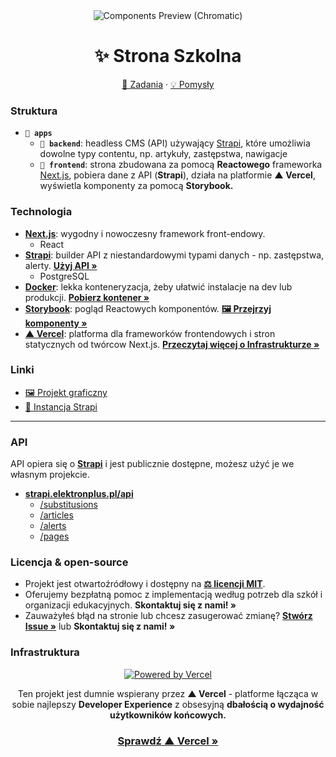 <div align="center">
     <img alt="Components Preview (Chromatic)" src="https://github.com/ElektronPlus/school-website/actions/workflows/chromatic.yml/badge.svg?branch=main"/>
 </div>
<h1 align="center">✨ Strona Szkolna</h1>
  <p align="center">
    <a href="https://github.com/ElektronPlus/school-website/projects/1">🎯 Zadania</a> ·
  <a href="https://github.com/ElektronPlus/school-website/projects/2">💡 Pomysły</a>
</p>

### Struktura
- **`📁 apps`**
  - **`📁 backend`**: headless CMS (API) używający [Strapi](https://strapi.com/), które umożliwia dowolne typy contentu, np. artykuły, zastępstwa, nawigacje
  - **`📁 frontend`**: strona zbudowana za pomocą **Reactowego** frameworka [Next.js](https://nextjs.org/), pobiera dane z API (**Strapi**), działa na platformie **▲ Vercel**, wyświetla komponenty za pomocą **Storybook.**

### Technologia
- [**Next.js**](https://nextjs.org/): wygodny i nowoczesny framework front-endowy.
  - React
- [**Strapi**](https://strapi.io/): builder API z niestandardowymi typami danych - np. zastępstwa, alerty. [**Użyj API »**](https://github.com/ElektronPlus/school-website#api)
  - PostgreSQL
- [**Docker**](https://www.docker.com/): lekka konteneryzacja, żeby ułatwić instalacje na dev lub produkcji. [**Pobierz kontener »**]()
- [**Storybook**](https://storybook.js.org/): pogląd Reactowych komponentów. [**🖼 Przejrzyj komponenty »**](https://main--6284fb53d2efc2004a5d01dd.chromatic.com/)
- [**▲ Vercel**](https://vercel.com): platforma dla frameworków frontendowych i stron statycznych od twórcow Next.js. [**Przeczytaj więcej o Infrastrukturze »**](https://github.com/ElektronPlus/school-website#infrastruktura)

### Linki
- [🖼 Projekt graficzny](https://www.figma.com/file/q12uPmoO5j5LdxRQhHIIGe/Elektronik?node-id=0%3A1)
- [📰 Instancja Strapi](https://strapi.elektronplus.pl)

---


### API
API opiera się o [**Strapi**](https://strapi.io/) i jest publicznie dostępne, możesz użyć je we własnym projekcie.
- [**strapi.elektronplus.pl/api**](https://strapi.elektronplus.pl/api)
  - [/substitusions](https://strapi.elektronplus.pl/api/substitusions)
  - [/articles](https://strapi.elektronplus.pl/api/aritcles)
  - [/alerts](https://strapi.elektronplus.pl/api/alerts)
  - [/pages](https://strapi.elektronplus.pl/api/pages)


### Licencja & open-source

- Projekt jest otwartoźródłowy i dostępny na [**⚖ licencji MIT**](https://github.com/ElektronPlus/school-website/blob/main/LICENSE).
- Oferujemy bezpłatną pomoc z implementacją według potrzeb dla szkół i organizacji edukacyjnych. **Skontaktuj się z nami! »**
- Zauważyłeś błąd na stronie lub chcesz zasugerować zmianę? [**Stwórz Issue »**](https://github.com/ElektronPlus/school-website/issues) lub **Skontaktuj się z nami! »**


### Infrastruktura

<div align="center">

<a href="https://vercel.com/?utm_source=ElektronPlus&utm_campaign=oss"><img alt="Powered by Vercel" src="https://user-images.githubusercontent.com/61631665/169044158-83a61052-64a9-443d-8676-bddba0e45c7e.png"></a>
<br>
  

Ten projekt jest dumnie wspierany przez **▲ Vercel** - platforme łącząca w sobie najlepszy **Developer Experience** z obsesyjną **dbałością o wydajność użytkowników końcowych.**
  
  <a href="https://vercel.com/?utm_source=ElektronPlus&utm_campaign=oss"><h3>Sprawdź ▲ Vercel »</h3></a>
  

</div>

<br>
